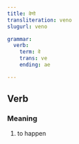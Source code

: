 ```yaml
---
title: वेणो
transliteration: veno
slugurl: veno

grammar: 
  verb:
    term: वे
    trans: ve
    ending: ae

---
```


## Verb
### Meaning
1. to happen